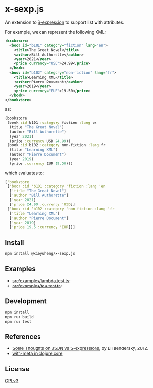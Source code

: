 # x-sexp.js

An extension to [S-expression](https://en.wikipedia.org/wiki/S-expression)
to support list with attributes.

For example, we can represent the following XML:

```xml
<bookstore>
  <book id="b101" category="fiction" lang="en">
    <title>The Great Novel</title>
    <author>Bill Authorette</author>
    <year>2021</year>
    <price currency="USD">24.99</price>
  </book>
  <book id="b102" category="non-fiction" lang="fr">
    <title>Learning XML</title>
    <author>Pierre Document</author>
    <year>2019</year>
    <price currency="EUR">19.50</price>
  </book>
</bookstore>
```

as:

```clojure
(bookstore
 (book :id b101 :category fiction :lang en
  (title "The Great Novel")
  (author "Bill Authorette")
  (year 2021)
  (price :currency USD 24.99))
 (book :id b102 :category non-fiction :lang fr
  (title "Learning XML")
  (author "Pierre Document")
  (year 2019)
  (price :currency EUR 19.50)))
```

which evaluates to:

```clojure
['bookstore
 ['book :id 'b101 :category 'fiction :lang 'en
  ['title "The Great Novel"]
  ['author "Bill Authorette"]
  ['year 2021]
  ['price 24.99 :currency 'USD]]
 ['book :id 'b102 :category 'non-fiction :lang 'fr
  ['title "Learning XML"]
  ['author "Pierre Document"]
  ['year 2019]
  ['price 19.5 :currency 'EUR]]]
```

## Install

```sh
npm install @xieyuheng/x-sexp.js
```

## Examples

- [src/examples/lambda.test.ts](src/examples/lambda.test.ts):
- [src/examples/tau.test.ts](src/examples/tau.test.ts):

## Development

```sh
npm install
npm run build
npm run test
```

## References

- [Some Thoughts on JSON vs S-expressions](https://eli.thegreenplace.net/2012/03/04/some-thoughts-on-json-vs-s-expressions), by Eli Bendersky, 2012.
- [with-meta in clojure.core](https://clojuredocs.org/clojure.core/with-meta)

## License

[GPLv3](LICENSE)
